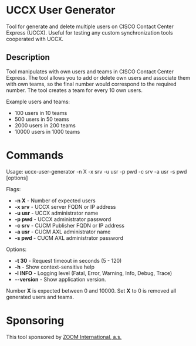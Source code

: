 # UCCX User Generator

Tool for generate and delete multiple users on CISCO Contact Center Express (UCCX). Useful for testing any custom
synchronization tools cooperated with UCCX.

## Description

Tool manipulates with own users and teams in CISCO Contact Center Express. The tool allows you to add or delete own
users and associate them with own teams, so the final number would correspond to the required number. The tool creates a
team for every 10 own users.

Example users and teams:

- 100 users in 10 teams
- 500 users in 50 teams
- 2000 users in 200 teams
- 10000 users in 1000 teams

# Commands

Usage: uccx-user-generator -n X -x srv -u usr -p pwd -c srv -a usr -s pwd [options]

Flags:

* **-n X** - Number of expected users
* **-x srv** - UCCX server FQDN or IP address
* **-u usr** - UCCX administrator name
* **-p pwd** - UCCX administrator password
* **-c srv** - CUCM Publisher FQDN or IP address
* **-a usr** - CUCM AXL administrator name
* **-s pwd** - CUCM AXL administrator password

Options:

* **-t 30** - Request timeout in seconds (5 - 120)
* **-h** - Show context-sensitive help
* **-l INFO** - Logging level (Fatal, Error, Warning, Info, Debug, Trace)
* **--version** - Show application version.

Number **X** is expected between 0 and 10000. Set **X** to 0 is removed all generated users and teams.

# Sponsoring

This tool sponsored by [ZOOM International, a.s.](https://eleveo.com)   